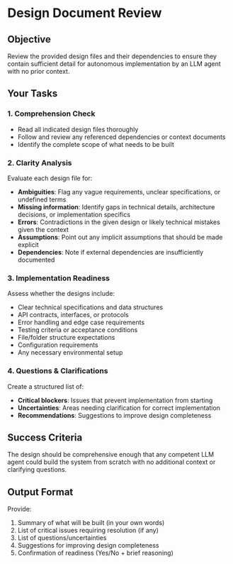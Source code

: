 # Design Document Review

## Objective
Review the provided design files and their dependencies to ensure they contain sufficient detail for autonomous implementation by an LLM agent with no prior context.

## Your Tasks

### 1. Comprehension Check
- Read all indicated design files thoroughly
- Follow and review any referenced dependencies or context documents
- Identify the complete scope of what needs to be built

### 2. Clarity Analysis
Evaluate each design file for:
- **Ambiguities**: Flag any vague requirements, unclear specifications, or undefined terms
- **Missing information**: Identify gaps in technical details, architecture decisions, or implementation specifics
- **Errors**: Contradictions in the given design or likely technical mistakes given the context
- **Assumptions**: Point out any implicit assumptions that should be made explicit
- **Dependencies**: Note if external dependencies are insufficiently documented

### 3. Implementation Readiness
Assess whether the designs include:
- Clear technical specifications and data structures
- API contracts, interfaces, or protocols
- Error handling and edge case requirements
- Testing criteria or acceptance conditions
- File/folder structure expectations
- Configuration requirements
- Any necessary environmental setup

### 4. Questions & Clarifications
Create a structured list of:
- **Critical blockers**: Issues that prevent implementation from starting
- **Uncertainties**: Areas needing clarification for correct implementation
- **Recommendations**: Suggestions to improve design completeness

## Success Criteria
The design should be comprehensive enough that any competent LLM agent could build the system from scratch with no additional context or clarifying questions.

## Output Format
Provide:
1. Summary of what will be built (in your own words)
2. List of critical issues requiring resolution (if any)
3. List of questions/uncertainties
4. Suggestions for improving design completeness
5. Confirmation of readiness (Yes/No + brief reasoning)